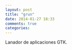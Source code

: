 ```yaml
---
layout: post
title: "grun"
date: 2014-01-27 18:33
comments: true
categories: 
---
```

Lanador de aplicaciones GTK.

